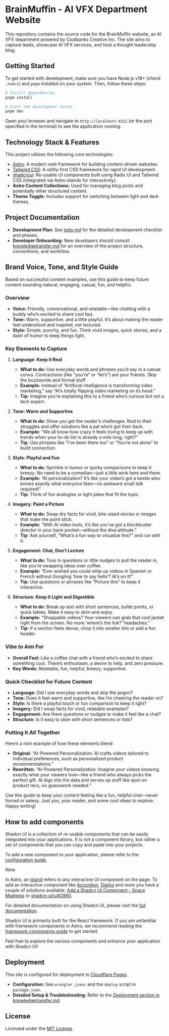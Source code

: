 # BrainMuffin - AI VFX Department Website

This repository contains the source code for the BrainMuffin website, an AI VFX department powered by Coalbanks Creative Inc. The site aims to capture leads, showcase AI VFX services, and host a thought leadership blog.

## Getting Started

To get started with development, make sure you have Node.js v18+ (check `.nvmrc`) and `pnpm` installed on your system. Then, follow these steps:

```bash
# Install dependencies
pnpm install

# Start the development server
pnpm dev
```

Open your browser and navigate to `http://localhost:4321` (or the port specified in the terminal) to see the application running.

## Technology Stack & Features

This project utilizes the following core technologies:

- [Astro](https://astro.build): A modern web framework for building content-driven websites.
- [Tailwind CSS](https://tailwindcss.com): A utility-first CSS framework for rapid UI development.
- [shadcn/ui](https://ui.shadcn.com): Re-usable UI components built using Radix UI and Tailwind CSS (integrated via Astro islands for interactivity).
- **Astro Content Collections:** Used for managing blog posts and potentially other structured content.
- **Theme Toggle:** Includes support for switching between light and dark themes.

## Project Documentation

- **Development Plan:** See [todo.md](todo.md) for the detailed development checklist and phases.
- **Developer Onboarding:** New developers should consult [knowledgetransfer.md](knowledgetransfer.md) for an overview of the project structure, conventions, and workflow.

## Brand Voice, Tone, and Style Guide

Based on successful content examples, use this guide to keep future content sounding natural, engaging, casual, fun, and helpful.

### Overview

*   **Voice:** Friendly, conversational, and relatable—like chatting with a buddy who’s excited to share cool tips.
*   **Tone:** Warm, supportive, and a little playful. It’s about making the reader feel understood and inspired, not lectured.
*   **Style:** Simple, punchy, and fun. Think vivid images, quick stories, and a dash of humor to keep things light.

### Key Elements to Capture

1.  **Language: Keep It Real**
    *   **What to do:** Use everyday words and phrases you’d say in a casual convo. Contractions (like “you’re” or “let’s”) are your friends. Skip the buzzwords and formal stuff.
    *   **Example:** Instead of “Artificial intelligence is transforming video marketing,” say “AI’s totally flipping video marketing on its head.”
    *   **Tip:** Imagine you’re explaining this to a friend who’s curious but not a tech expert.

2.  **Tone: Warm and Supportive**
    *   **What to do:** Show you get the reader’s challenges. Nod to their struggles and offer solutions like a pal who’s got their back.
    *   **Example:** “We all know how crazy it feels trying to keep up with trends when your to-do list is already a mile long, right?”
    *   **Tip:** Use phrases like “I’ve been there too” or “You’re not alone” to build connection.

3.  **Style: Playful and Fun**
    *   **What to do:** Sprinkle in humor or quirky comparisons to keep it breezy. No need to be a comedian—just a little wink here and there.
    *   **Example:** “AI personalization? It’s like your video’s got a bestie who knows exactly what everyone likes—no awkward small talk required!”
    *   **Tip:** Think of fun analogies or light jokes that fit the topic.

4.  **Imagery: Paint a Picture**
    *   **What to do:** Swap dry facts for vivid, bite-sized stories or images that make the point stick.
    *   **Example:** “With AI video tools, it’s like you’ve got a blockbuster director in your back pocket—without the diva attitude.”
    *   **Tip:** Ask yourself, “What’s a fun way to visualize this?” and run with it.

5.  **Engagement: Chat, Don’t Lecture**
    *   **What to do:** Toss in questions or little nudges to pull the reader in, like you’re swapping ideas over coffee.
    *   **Example:** “Ever wished you could whip up videos in Spanish or French without Googling ‘how to say hello’? AI’s on it!”
    *   **Tip:** Use questions or phrases like “Picture this” to keep it interactive.

6.  **Structure: Keep It Light and Digestible**
    *   **What to do:** Break up text with short sentences, bullet points, or quick tables. Make it easy to skim and enjoy.
    *   **Example:** “Shoppable videos? Your viewers can grab that cool jacket right from the screen. No more ‘where’s the link?’ headaches.”
    *   **Tip:** If a section feels dense, chop it into smaller bits or add a fun header.

### Vibe to Aim For

*   **Overall Feel:** Like a coffee chat with a friend who’s excited to share something cool. There’s enthusiasm, a desire to help, and zero pressure.
*   **Key Words:** Relatable, fun, helpful, breezy, supportive.

### Quick Checklist for Future Content

*   **Language:** Did I use everyday words and skip the jargon?
*   **Tone:** Does it feel warm and supportive, like I’m cheering the reader on?
*   **Style:** Is there a playful touch or fun comparison to keep it light?
*   **Imagery:** Did I swap facts for vivid, relatable examples?
*   **Engagement:** Are there questions or nudges to make it feel like a chat?
*   **Structure:** Is it easy to skim with short sentences or lists?

### Putting It All Together

Here’s a mini example of how these elements blend:

*   **Original:** “AI-Powered Personalization: AI crafts videos tailored to individual preferences, such as personalized product recommendations.”
*   **Rewritten:** “AI-Powered Personalization: Imagine your videos knowing exactly what your viewers love—like a friend who always picks the perfect gift. AI digs into the data and serves up stuff like spot-on product recs, no guesswork needed.”

Use this guide to keep your content feeling like a fun, helpful chat—never forced or salesy. Just you, your reader, and some cool ideas to explore. Happy writing!

## How to add components

Shadcn UI is a collection of re-usable components that can be easily integrated into your applications. It is not a component library, but rather a set of components that you can copy and paste into your projects.

To add a new component to your application, please refer to the [configuration guide](https://ui.shadcn.com/docs/installation/astro#thats-it).

> [!NOTE]
> In Astro, an [island](https://docs.astro.build/en/concepts/islands/) refers to any interactive UI component on the page. To add an interactive component like [Accordion](https://ui.shadcn.com/docs/components/accordion), [Dialog](https://ui.shadcn.com/docs/components/dialog) and more you have a couple of solutions available: [Add a Shadcn UI Component - Space Madness](https://spacemadness.dev/docs/add-a-shadcn-ui-component) or [shadcn-ui/ui#2890](https://github.com/AREA44/astro-shadcn-ui-template/issues/66).

For detailed documentation on using Shadcn UI, please visit the [full documentation](https://ui.shadcn.com/docs).

Shadcn UI is primarily built for the React framework. If you are unfamiliar with framework components in Astro, we recommend reading the [framework components guide](https://docs.astro.build/en/core-concepts/framework-components/) to get started.

Feel free to explore the various components and enhance your application with Shadcn UI!

## Deployment

This site is configured for deployment to [Cloudflare Pages](https://pages.cloudflare.com/).

- **Configuration:** See `wrangler.jsonc` and the `deploy` script in `package.json`.
- **Detailed Setup & Troubleshooting:** Refer to the [Deployment section in knowledgetransfer.md](knowledgetransfer.md#7-deployment).

## License

Licensed under the [MIT License](LICENSE).
